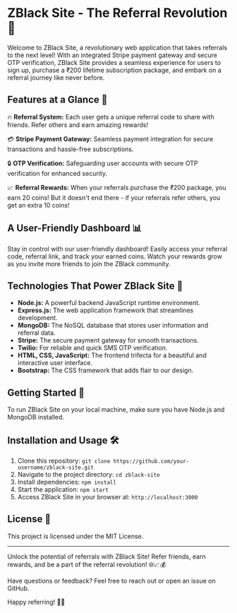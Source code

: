 # ZBlack Site - The Referral Revolution 🚀

Welcome to ZBlack Site, a revolutionary web application that takes referrals to the next level! With an integrated Stripe payment gateway and secure OTP verification, ZBlack Site provides a seamless experience for users to sign up, purchase a ₹200 lifetime subscription package, and embark on a referral journey like never before.

## Features at a Glance 👀

🔥 **Referral System:** Each user gets a unique referral code to share with friends. Refer others and earn amazing rewards!

💳 **Stripe Payment Gateway:** Seamless payment integration for secure transactions and hassle-free subscriptions.

🔒 **OTP Verification:** Safeguarding user accounts with secure OTP verification for enhanced security.

📈 **Referral Rewards:** When your referrals purchase the ₹200 package, you earn 20 coins! But it doesn't end there - if your referrals refer others, you get an extra 10 coins!

## A User-Friendly Dashboard 📊

Stay in control with our user-friendly dashboard! Easily access your referral code, referral link, and track your earned coins. Watch your rewards grow as you invite more friends to join the ZBlack community.

## Technologies That Power ZBlack Site 🚀

- **Node.js:** A powerful backend JavaScript runtime environment.
- **Express.js:** The web application framework that streamlines development.
- **MongoDB:** The NoSQL database that stores user information and referral data.
- **Stripe:** The secure payment gateway for smooth transactions.
- **Twilio:** For reliable and quick SMS OTP verification.
- **HTML, CSS, JavaScript:** The frontend trifecta for a beautiful and interactive user interface.
- **Bootstrap:** The CSS framework that adds flair to our design.

## Getting Started 🏁

To run ZBlack Site on your local machine, make sure you have Node.js and MongoDB installed.

## Installation and Usage 🛠️

1. Clone this repository: `git clone https://github.com/your-username/zblack-site.git`
2. Navigate to the project directory: `cd zblack-site`
3. Install dependencies: `npm install`
4. Start the application: `npm start`
5. Access ZBlack Site in your browser at: `http://localhost:3000`

## License 📜

This project is licensed under the MIT License.

---

Unlock the potential of referrals with ZBlack Site! Refer friends, earn rewards, and be a part of the referral revolution! 🌐📈💰

Have questions or feedback? Feel free to reach out or open an issue on GitHub.

Happy referring! 🚀🎉
